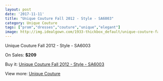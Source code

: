 ```yaml
---
layout: post
date: '2017-11-11'
title: "Unique Couture Fall 2012 - Style - SA6003"
category: Unique Couture
tags: ["prom","dresses","couture","unique","elegant"]
image: http://img.idealgown.com/1933-thickbox_default/unique-couture-fall-2012-style-sa6003.jpg
---
```

Unique Couture Fall 2012 - Style - SA6003

On Sales: **$209**
<a href="https://www.idealgown.com/en/unique-couture/927-unique-couture-fall-2012-style-sa6003.html"><amp-img layout="responsive" width="600" height="600" src="//img.idealgown.com/1933-thickbox_default/unique-couture-fall-2012-style-sa6003.jpg" alt="Unique Couture Fall 2012 - Style - SA6003 0" /></a>
<a href="https://www.idealgown.com/en/unique-couture/927-unique-couture-fall-2012-style-sa6003.html"><amp-img layout="responsive" width="600" height="600" src="//img.idealgown.com/1934-thickbox_default/unique-couture-fall-2012-style-sa6003.jpg" alt="Unique Couture Fall 2012 - Style - SA6003 1" /></a>

Buy it: [Unique Couture Fall 2012 - Style - SA6003](https://www.idealgown.com/en/unique-couture/927-unique-couture-fall-2012-style-sa6003.html "Unique Couture Fall 2012 - Style - SA6003")

View more: [Unique Couture](https://www.idealgown.com/en/11-unique-couture "Unique Couture")